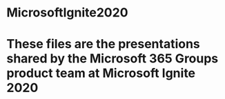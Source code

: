 # MicrosoftIgnite2020
# These files are the presentations shared by the Microsoft 365 Groups product team at Microsoft Ignite 2020

